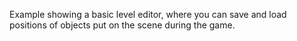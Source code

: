 Example showing a basic level editor, where you can save and load positions of objects put on the scene during the game.
